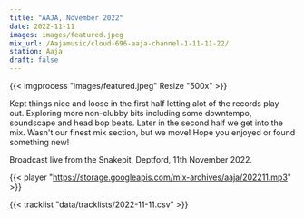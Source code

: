 ```yaml
---
title: "AAJA, November 2022"
date: 2022-11-11
images: images/featured.jpeg
mix_url: /Aajamusic/cloud-696-aaja-channel-1-11-11-22/
station: Aaja
draft: false
---
```


{{< imgprocess "images/featured.jpeg" Resize "500x" >}}

Kept things nice and loose in the first half letting alot of the records play out. Exploring more non-clubby bits including some downtempo, soundscape and head bop beats. Later in the second half we get into the mix. Wasn't our finest mix section, but we move! Hope you enjoyed or found something new!

Broadcast live from the Snakepit, Deptford, 11th November 2022.

{{< player "https://storage.googleapis.com/mix-archives/aaja/202211.mp3" >}}

{{< tracklist "data/tracklists/2022-11-11.csv" >}}

